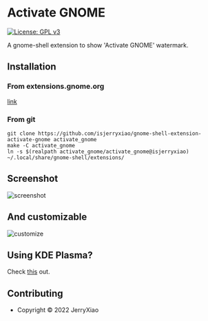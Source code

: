 # Activate GNOME
[![License: GPL v3](https://img.shields.io/badge/License-GPL%20v3-blue.svg)](./LICENSE)  

A gnome-shell extension to show 'Activate GNOME' watermark.  

## Installation
### From extensions.gnome.org
[link](https://extensions.gnome.org/extension/4574/activate_gnome)  
### From git
```
git clone https://github.com/isjerryxiao/gnome-shell-extension-activate-gnome activate_gnome
make -C activate_gnome
ln -s $(realpath activate_gnome/activate_gnome@isjerryxiao) ~/.local/share/gnome-shell/extensions/
```  

## Screenshot
![screenshot](https://pb.meson.cc/s/c030srhz.png)  

## And customizable
![customize](https://pb.meson.cc/s/c7uvyjrd.png)  

## Using KDE Plasma?
Check [this](https://github.com/RedL0tus/Activate-Plasma) out.  

## Contributing
* Copyright © 2022 JerryXiao
